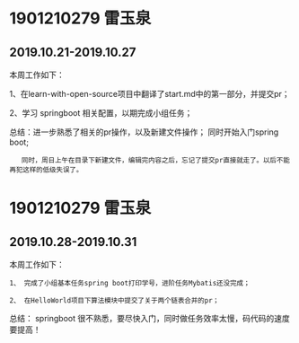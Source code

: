 # 1901210279 雷玉泉

## 2019.10.21-2019.10.27

本周工作如下：

 1、在learn-with-open-source项目中翻译了start.md中的第一部分，并提交pr；

 2、学习 springboot 相关配置，以期完成小组任务；

 总结：进一步熟悉了相关的pr操作，以及新建文件操作； 同时开始入门spring boot;
  
       同时，周日上午在目录下新建文件，编辑完内容之后，忘记了提交pr直接就走了。以后不能再犯这样的低级失误了。

 
# 1901210279 雷玉泉

## 2019.10.28-2019.10.31

本周工作如下：

    1、 完成了小组基本任务spring boot打印学号，进阶任务Mybatis还没完成；
    
    2、 在HelloWorld项目下算法模块中提交了关于两个链表合并的pr；
    
   总结： springboot 很不熟悉，要尽快入门，同时做任务效率太慢，码代码的速度要提高！

